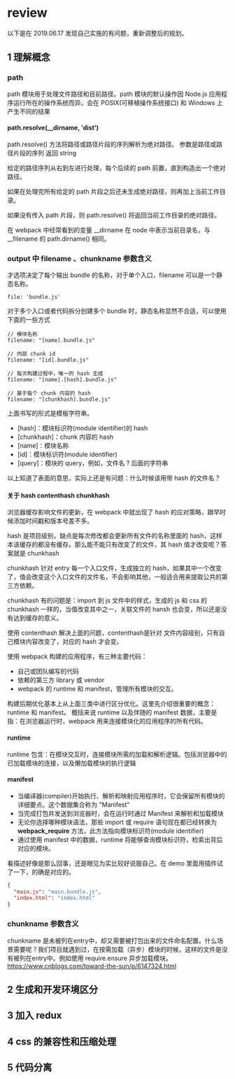 # review
以下是在 2019.06.17 发现自己实施的有问题，重新调整后的规划。
## 1 理解概念
### path
path 模块用于处理文件路径和目前路径。path 模块的默认操作因 Node.js 应用程序运行所在的操作系统而异。会在 POSIX(可移植操作系统接口) 和 Windows 上产生不同的结果

#### path.resolve(__dirname, 'dist')
path.resolve() 方法将路径或路径片段的序列解析为绝对路径。
参数是路径或路径片段的序列
返回 string

给定的路径序列从右到左进行处理，每个后续的 path 前置，直到构造出一个绝对路径。

如果在处理完所有给定的 path 片段之后还未生成绝对路径，则再加上当前工作目录。

如果没有传入 path 片段，则 path.resolve() 将返回当前工作目录的绝对路径。

在 webpack 中经常看到的变量 __dirname 在 node 中表示当前目录名，与 __filename 的 path.dirname() 相同。


### output 中 filename 、chunkname 参数含义
才选项决定了每个输出 bundle 的名称，对于单个入口，filename 可以是一个静态名称。
```
file: 'bundle.js'
```
对于多个入口或者代码拆分创建多个 bundle 时，静态名称显然不合适，可以使用下面的一些方式
```
// 模块名称
filename: "[name].bundle.js"

// 内部 chunk id
filename: "[id].bundle.js"

// 每次构建过程中，唯一的 hash 生成
filename: "[name].[hash].bundle.js"

// 基于每个 chunk 内容的 hash
filename: "[chunkhash].bundle.js"
```
上面书写的形式是模板字符串。

- [hash]：模块标识符(module identifier)的 hash
- [chunkhash]：chunk 内容的 hash
- [name]：模块名称
- [id]：模块标识符(module identifier)
- [query]：模块的 query，例如，文件名 ? 后面的字符串

以上知道了表面的意思，实际上还是有问题：什么时候该用带 hash 的文件名？

#### 关于 hash contenthash chunkhash
浏览器缓存影响文件的更新，在 webpack 中就出现了 hash 的应对策略，跟早时候添加时间戳和版本号差不多。

hash 是项目级别，缺点是每次修改都会更新所有文件的名称里面的 hash，这样本该缓存的都没有缓存。那么能不能只有改变了的文件，其 hash 值才改变呢？答案就是 chunkhash

chunkhash 针对 entry 每一个入口文件，生成独立的 hash，如果其中一个改变了，值会改变这个入口文件的文件名，不会影响其他，一般适合用来提取公共的第三方依赖。

chunkhash 有的问题是：import 到 js 文件中的样式，生成的 js 和 css 的 chunkhash 一样的，当值改变其中之一，关联文件的 hansh 也会变，所以还是没有达到缓存的意义。

使用 contenthash 解决上面的问题，contenthash是针对 文件内容级别，只有自己模块内容改变了，对应的 hash 才会变。



使用 webpack 构建的应用程序，有三种主要代码：
- 自己或团队编写的代码
- 依赖的第三方 library 或 vendor
- webpack 的 runtime 和 manifest，管理所有模块的交互。

构建后期优化基本上从上面三类中进行区分优化。这里先介绍很重要的概念：runtime 和 manifest。
概括来说 runtime 以及伴随的 manifest 数据，主要是指：在浏览器运行时，webpack 用来连接模块化的应用程序的所有代码。

#### runtime
runtime 包含：在模块交互时，连接模块所需的加载和解析逻辑。包括浏览器中的已加载模块的连接，以及懒加载模块的执行逻辑

#### manifest
- 当编译器(compiler)开始执行、解析和映射应用程序时，它会保留所有模块的详细要点。这个数据集合称为 "Manifest"
- 当完成打包并发送到浏览器时，会在运行时通过 Manifest 来解析和加载模块
- 无论你选择哪种模块语法，那些 import 或 require 语句现在都已经转换为 __webpack_require__ 方法，此方法指向模块标识符(module identifier)
- 通过使用 manifest 中的数据，runtime 将能够查询模块标识符，检索出背后对应的模块。

看描述好像是那么回事，还是眼见为实比较好说服自己。在 demo 里面用插件试了一下，的确是对应的。
```json
{
  "main.js": "main.bundle.js",
  "index.html": "index.html"
}
```


### chunkname 参数含义
chunkname 是未被列在entry中，却又需要被打包出来的文件命名配置。什么场景需要呢？我们项目就遇到过，在按需加载（异步）模块的时候，这样的文件是没有被列在entry中。例如使用 require.ensure 异步加载模块。
https://www.cnblogs.com/toward-the-sun/p/6147324.html

## 2 生成和开发环境区分


## 3 加入 redux

## 4 css 的兼容性和压缩处理

## 5 代码分离